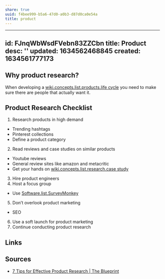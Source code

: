 ```yaml
---
share: true
uuid: f4bee999-b5a6-47d0-a0b3-d87d0ca0e54a
title: product
---
```

---
id: FJnqWbWsdFVebn83ZZCbn
title: Product
desc: ''
updated: 1634562468845
created: 1634561777173
---

## Why product research?

When developing a [wiki.concepts.list.products.life cycle](/undefined) you need to make sure there are people that actually want it.

## Product Research Checklist

1. Research products in high demand
  * Trending hashtags
  * Pinterest collections
  * Define a product category
2. Read reviews and case studies on similar products
  * Youtube reviews
  * General review sites like amazon and metacritic
  * Get your hands on [wiki.concepts.list.research.case study](/undefined)
3. Hire product engineers
4. Host a focus group
  * Use [Software.list.SurveyMonkey](/undefined)
5. Don’t overlook product marketing
  * SEO
6. Use a soft launch for product marketing
7. Continue conducting product research

## Links

## Sources

* [7 Tips for Effective Product Research | The Blueprint](https://www.fool.com/the-blueprint/product-research/)
